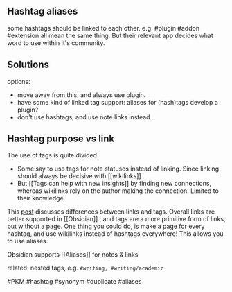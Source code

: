 ## Hashtag aliases
some hashtags should be linked to each other.
e.g. #plugin #addon #extension all mean the same thing.
But their relevant app decides what word to use within it's community.

## Solutions
options:
- move away from this, and always use plugin.
- have some kind of linked tag support: aliases for (hash)tags
  develop a plugin?
- don't use hashtags, and use note links instead.

## Hashtag purpose vs link
The use of tags is quite divided. 
- Some say to use tags for note statuses instead of linking. Since linking should always be decisive with [[wikilinks]]
- But [[Tags can help with new insights]] by finding new connections, whereas wikilinks rely on the author making the connection. Limited to their knowledge.

This [post](https://forum.obsidian.md/t/a-guide-on-links-vs-tags-in-obsidian/28231) discusses differences between links and tags.
Overall links are better supported in [[Obsidian]] , and tags are a more primitive form of links, but without a page.
One thing you could do, is make a page for every hashtag, and use wikilinks instead of hashtags everywhere! This allows you to use aliases.

Obsidian supports [[Aliases]] for notes & links

related: nested tags, e.g. `#writing, #writing/academic`

#PKM #hashtag #synonym #duplicate #aliases